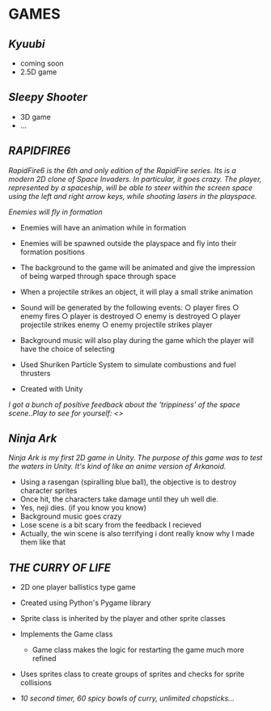 **GAMES**
=========

***Kyuubi***
--------------------
* coming soon
* 2.5D game

***Sleepy Shooter***
--------------------
* 3D game
* ...

***RAPIDFIRE6***
--------------------
 *RapidFire6 is the 6th and only edition of the RapidFire series. Its is a modern 2D clone of Space Invaders. In particular, it goes crazy. The player,
represented by a spaceship, will be able to steer within the screen space using the left and right
arrow keys, while shooting lasers in the playspace.* 

*Enemies will fly in formation*
* Enemies will have an animation while in formation
* Enemies will be spawned outside the playspace and fly into their formation positions
* The background to the game will be animated and give the impression of being warped through space
through space
* When a projectile strikes an object, it will play a small strike animation
* Sound will be generated by the following events:
 ○ player fires
 ○ enemy fires
 ○ player is destroyed
 ○ enemy is destroyed
 ○ player projectile strikes enemy
 ○ enemy projectile strikes player
* Background music will also play during the game which the player will have the choice of selecting
 
* Used Shuriken Particle System to simulate combustions and fuel thrusters
* Created with Unity

*I got a bunch of positive feedback about the 'trippiness' of the space scene..Play to see for yourself: <>*

***Ninja Ark***
--------------------
 *Ninja Ark is my first 2D game in Unity. The purpose of this game was to test the waters in Unity. It's kind of like an anime version of Arkanoid.* 

* Using a rasengan (spiralling blue ball), the objective is to destroy character sprites
* Once hit, the characters take damage until they uh well die.
* Yes, neji dies. (if you know you know)
* Background music goes crazy
* Lose scene is a bit scary from the feedback I recieved
* Actually, the win scene is also terrifying i dont really know why I made them like that

***THE CURRY OF LIFE***
-------------------

* 2D one player ballistics type game
* Created using Python's Pygame library
* Sprite class is inherited by the player and other sprite classes
* Implements the Game class
  * Game class makes the logic for restarting the game much more refined
* Uses sprites class to create groups of sprites and checks for sprite collisions

* *10 second timer, 60 spicy bowls of curry, unlimited chopsticks...*
